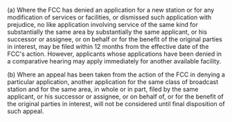 (a) Where the FCC has denied an application for a new station or for any modification of services or facilities, or dismissed such application with prejudice, no like application involving service of the same kind for substantially the same area by substantially the same applicant, or his successor or assignee, or on behalf or for the benefit of the original parties in interest, may be filed within 12 months from the effective date of the FCC's action. However, applicants whose applications have been denied in a comparative hearing may apply immediately for another available facility.

(b) Where an appeal has been taken from the action of the FCC in denying a particular application, another application for the same class of broadcast station and for the same area, in whole or in part, filed by the same applicant, or his successor or assignee, or on behalf of, or for the benefit of the original parties in interest, will not be considered until final disposition of such appeal.

